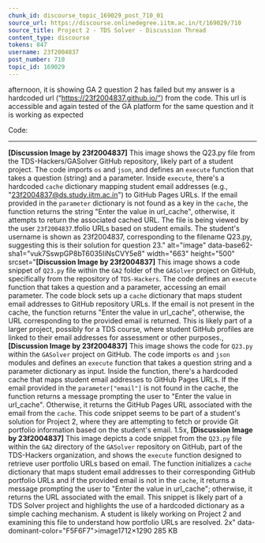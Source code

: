 ```yaml
---
chunk_id: discourse_topic_169029_post_710_01
source_url: https://discourse.onlinedegree.iitm.ac.in/t/169029/710
source_title: Project 2 - TDS Solver - Discussion Thread
content_type: discourse
tokens: 847
username: 23f2004837
post_number: 710
topic_id: 169029
---
```


 afternoon, it is showing GA 2 question 2 has failed but my answer is a hardcoded url (“https://23f2004837.github.io/”) from the code. This url is accessible and again tested of the GA platform for the same question and it is working as expected

Code:

---

**[Discussion Image by 23f2004837]** This image shows the Q23.py file from the TDS-Hackers/GASolver GitHub repository, likely part of a student project. The code imports `os` and `json`, and defines an `execute` function that takes a question (string) and a parameter. Inside `execute`, there's a hardcoded `cache` dictionary mapping student email addresses (e.g., "23f2004837@ds.study.iitm.ac.in") to GitHub Pages URLs. If the email provided in the `parameter` dictionary is not found as a key in the `cache`, the function returns the string "Enter the value in url_cache", otherwise, it attempts to return the associated cached URL. The file is being viewed by the user `23f2004837`.tfolio URLs based on student emails. The student's username is shown as 23f2004837, corresponding to the filename Q23.py, suggesting this is their solution for question 23." alt="image" data-base62-sha1="vuk7SswpGP8bT6035IiNsCVY5e8" width="663" height="500" srcset="**[Discussion Image by 23f2004837]** This image shows a code snippet of `Q23.py` file within the `GA2` folder of the `GASolver` project on GitHub, specifically from the repository of `TDS-Hackers`. The code defines an `execute` function that takes a question and a parameter, accessing an email parameter. The code block sets up a `cache` dictionary that maps student email addresses to GitHub repository URLs. If the email is not present in the cache, the function returns "Enter the value in url_cache", otherwise, the URL corresponding to the provided email is returned. This is likely part of a larger project, possibly for a TDS course, where student GitHub profiles are linked to their email addresses for assessment or other purposes., **[Discussion Image by 23f2004837]** This image shows the code for `Q23.py` within the `GASolver` project on GitHub. The code imports `os` and `json` modules and defines an `execute` function that takes a question string and a parameter dictionary as input. Inside the function, there's a hardcoded cache that maps student email addresses to GitHub Pages URLs. If the email provided in the `parameter["email"]` is not found in the cache, the function returns a message prompting the user to "Enter the value in url_cache". Otherwise, it returns the GitHub Pages URL associated with the email from the `cache`. This code snippet seems to be part of a student's solution for Project 2, where they are attempting to fetch or provide Git portfolio information based on the student's email. 1.5x, **[Discussion Image by 23f2004837]** This image depicts a code snippet from the `Q23.py` file within the `GA2` directory of the `GASolver` repository on GitHub, part of the TDS-Hackers organization, and shows the `execute` function designed to retrieve user portfolio URLs based on email. The function initializes a `cache` dictionary that maps student email addresses to their corresponding GitHub portfolio URLs and if the provided email is not in the `cache`, it returns a message prompting the user to "Enter the value in url_cache"; otherwise, it returns the URL associated with the email. This snippet is likely part of a TDS Solver project and highlights the use of a hardcoded dictionary as a simple caching mechanism. A student is likely working on Project 2 and examining this file to understand how portfolio URLs are resolved. 2x" data-dominant-color="F5F6F7">image1712×1290 285 KB
